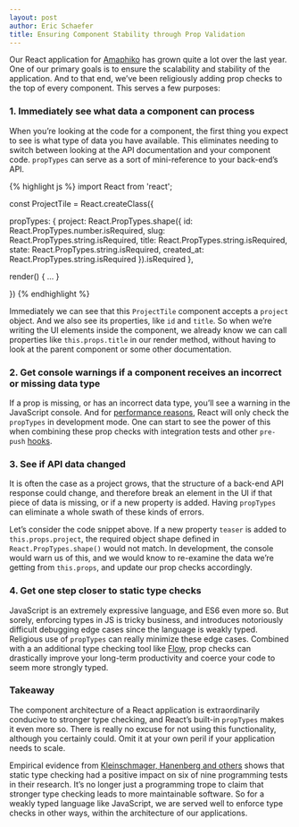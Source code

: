 ```yaml
---
layout: post
author: Eric Schaefer
title: Ensuring Component Stability through Prop Validation
---
```


Our React application for [Amaphiko](https://amaphiko.redbull.com) has grown quite a lot over the last year. One of our primary goals is to ensure the scalability and stability of the application. And to that end, we’ve been religiously adding prop checks to the top of every component. This serves a few purposes:

### 1. Immediately see what data a component can process

When you’re looking at the code for a component, the first thing you expect to see is what type of data you have available. This eliminates needing to switch between looking at the API documentation and your component code. `propTypes` can serve as a sort of mini-reference to your back-end’s API.

{% highlight js %}
import React from 'react';

const ProjectTile = React.createClass({

  propTypes: {
    project: React.PropTypes.shape({
      id: React.PropTypes.number.isRequired,
      slug: React.PropTypes.string.isRequired,
      title: React.PropTypes.string.isRequired,
      state: React.PropTypes.string.isRequired,
      created_at: React.PropTypes.string.isRequired
    }).isRequired
  },

  render() { … }

})
{% endhighlight %}

Immediately we can see that this `ProjectTile` component accepts a `project` object. And we also see its properties, like `id` and `title`. So when we’re writing the UI elements inside the component, we already know we can call properties like `this.props.title` in our render method, without having to look at the parent component or some other documentation.

### 2. Get console warnings if a component receives an incorrect or missing data type

If a prop is missing, or has an incorrect data type, you’ll see a warning in the JavaScript console. And for [performance reasons](https://facebook.github.io/react/docs/reusable-components.html), React will only check the `propTypes` in development mode. One can start to see the power of this when combining these prop checks with integration tests and other `pre-push` [hooks](https://github.com/maxhoffmann/captain-git-hook).

### 3. See if API data changed

It is often the case as a project grows, that the structure of a back-end API response could change, and therefore break an element in the UI if that piece of data is missing, or if a new property is added. Having `propTypes` can eliminate a whole swath of these kinds of errors.

Let’s consider the code snippet above. If a new property `teaser` is added to `this.props.project`, the required object shape defined in `React.PropTypes.shape()` would not match. In development, the console would warn us of this, and we would know to re-examine the data we’re getting from `this.props`, and update our prop checks accordingly.

### 4. Get one step closer to static type checks

JavaScript is an extremely expressive language, and ES6 even more so. But sorely, enforcing types in JS is tricky business, and introduces notoriously difficult debugging edge cases since the language is weakly typed. Religious use of `propTypes` can really minimize these edge cases. Combined with a an additional type checking tool like [Flow](http://flowtype.org), prop checks can drastically improve your long-term productivity and coerce your code to seem more strongly typed.

### Takeaway

The component architecture of a React application is extraordinarily conducive to stronger type checking, and React’s built-in `propTypes` makes it even more so. There is really no excuse for not using this functionality, although you certainly could. Omit it at your own peril if your application needs to scale.

Empirical evidence from [Kleinschmager, Hanenberg and others](http://pleiad.dcc.uchile.cl/papers/2012/kleinschmagerAl-icpc2012.pdf) shows that static type checking had a positive impact on six of nine programming tests in their research. It’s no longer just a programming trope to claim that stronger type checking leads to more maintainable software. So for a weakly typed language like JavaScript, we are served well to enforce type checks in other ways, within the architecture of our applications.

